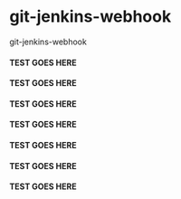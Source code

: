 # git-jenkins-webhook
git-jenkins-webhook

#### TEST GOES HERE ###
#### TEST GOES HERE ###
#### TEST GOES HERE ###
#### TEST GOES HERE ###
#### TEST GOES HERE ###
#### TEST GOES HERE ###
#### TEST GOES HERE ###
